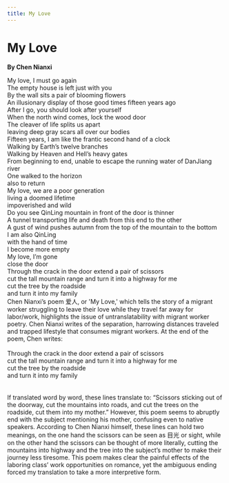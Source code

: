 ```yaml
---
title: My Love
---
```

# My Love
**By Chen Nianxi**
<html>
    <head>
        <link rel="stylesheet" href="stylesheet.css">
        <p></p>
    </head>
    <body>
        <div class = "poetBox">
            <div class= "flexbox-poem flexbox-item-1">
            My love, I must go again <br />
            The empty house is left just with you <br />
            By the wall sits a pair of blooming flowers <br />
            An illusionary display of those good times fifteen years ago <br />
            After I go, you should look after yourself <br />
            When the north wind comes, lock the wood door <br />
            The cleaver of life splits us apart <br />
            leaving deep gray scars all over our bodies <br />
            Fifteen years, I am like the frantic second hand of a clock <br />
            Walking by Earth’s twelve branches <br />
            Walking by Heaven and Hell’s heavy gates <br />
            From beginning to end, unable to escape the running water of DanJiang river <br />
            One walked to the horizon <br />
            also to return  <br />
            My love, we are a poor generation <br />
            living a doomed lifetime <br />
            impoverished and wild <br />
            Do you see QinLing mountain in front of the door is thinner <br />
            A tunnel transporting life and death from this end to the other <br />
            A gust of wind pushes autumn from the top of the mountain to the bottom <br />
            I am also QinLing <br />
            with the hand of time <br />
            I become more empty <br />
            My love, I’m gone <br />
            close the door <br />
            Through the crack in the door extend a pair of scissors <br />
            cut the tall mountain range and turn it into a highway for me <br />
            cut the tree by the roadside <br />
            and turn it into my family <br />
            </div>
            <div class="flexbox-blurb flexbox-item-2">
            Chen Nianxi’s poem 爱人, or 'My Love,' which tells the story of a migrant worker struggling to leave their love while they travel far away for labor/work, highlights the issue of untranslatability with migrant worker poetry. Chen Nianxi writes of the separation, harrowing distances traveled and trapped lifestyle that consumes migrant workers. At the end of the poem, Chen writes: 
            <br />
            <br />
            <div class="quotedpoetry" > 
            Through the crack in the door extend a pair of scissors<br />
            cut the tall mountain range and turn it into a highway for me<br />
            cut the tree by the roadside<br />
            and turn it into my family<br />
            <br />
            <br />
            </div>
            If translated word by word, these lines translate to: “Scissors sticking out of the doorway, cut the mountains into roads, and cut the trees on the roadside, cut them into my mother.” However, this poem seems to abruptly end with the subject mentioning his mother, confusing even to native speakers. According to Chen Nianxi himself, these lines can hold two meanings, on the one hand the scissors can be seen as 目光 or sight, while on the other hand the scissors can be thought of more literally, cutting the mountains into highway and the tree into the subject’s mother to make their journey less tiresome. This poem makes clear the painful effects of the laboring class’ work opportunities on romance, yet the ambiguous ending forced my translation to take a more interpretive form.
            </div>
        </div>
    </body>
</html>